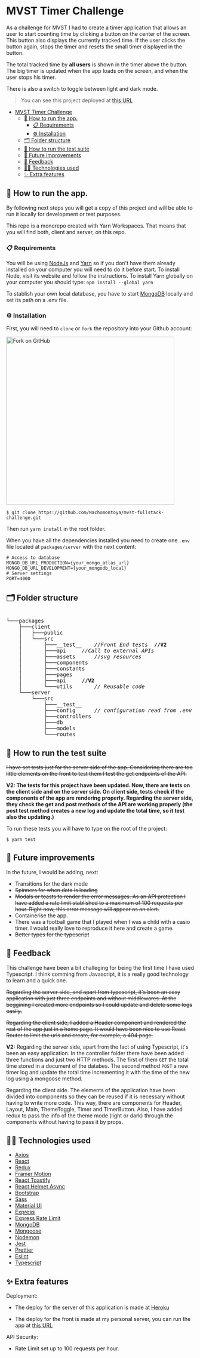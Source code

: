 # MVST Timer Challenge

As a challenge for MVST I had to create a timer application that allows an user to start counting time by clicking a button on the center of the screen. This button also displays the currently tracked time. If the user clicks the button again, stops the timer and resets the small timer displayed in the button.

The total tracked time by **all users** is shown in the timer above the button. The big timer is updated when the app loads on the screen, and when the user stops his timer.

There is also a switch to toggle between light and dark mode.

> You can see this project deployed at [this URL](https://mvst-challenge.nachomontoya.es/)

- [MVST Timer Challenge](#mvst-timer-challenge)
  - [🚀 How to run the app.](#-how-to-run-the-app)
    - [📋 Requirements](#-requirements)
    - [⚙️ Installation](#️-installation)
  - [🗂 Folder structure](#-folder-structure)
  - [💊 How to run the test suite](#-how-to-run-the-test-suite)
  - [🔮 Future improvements](#-future-improvements)
  - [💬 Feedback](#-feedback)
  - [🕵️‍♂️ Technologies used](#️️-technologies-used)
  - [✨ Extra features](#-extra-features)

## 🚀 How to run the app.

By following next steps you will get a copy of this project and will be able to run it locally for development or test purposes.

This repo is a monorepo created with Yarn Workspaces. That means that you will find both, client and server, on this repo.

### 📋 Requirements

You will be using [NodeJs](https://nodejs.org/) and [Yarn](https://yarnpkg.com/) so if you don't have them already installed on your computer you will need to do it before start. To install Node, visit its website and follow the instructions. To install Yarn globally on your computer you should type: `npm install --global yarn`

To stablish your own local database, you have to start [MongoDB](https://www.mongodb.com/) locally and set its path on a .env file.

### ⚙️ Installation

First, you will need to `clone` or `fork` the repository into your Github account:

<img src="https://docs.github.com/assets/images/help/repository/fork_button.jpg" alt="Fork on GitHub" width='450'>

`$ git clone https://github.com/Nachomontoya/mvst-fullstack-challenge.git`

Then run `yarn install` in the root folder.

When you have all the dependencies installed you need to create one `.env` file located at `packages/server` with the next content:

```
# Access to database
MONGO_DB_URL_PRODUCTION={your_mongo_atlas_url}
MONGO_DB_URL_DEVELOPMENT={your_mongodb_local}
# Server settings
PORT=4000
```

## 🗂 Folder structure

<pre>  
└───packages
    ├───client
    │   ├───public
    │   └───src
    │       ├───__test__	<i>//Front End tests </i> <b>//V2 </b>
    │       ├───api		<i>//Call to external APIs </i>
    │       ├───assets		<i>//svg resources </i>
    │       ├───components
    │       ├───constants
    │       ├───pages
    │       ├───api		<b>//V2 </b>
    │       └───utils		<i>// Reusable code </i>
    └───server
        └───src
            ├───__test__  
            ├───config		<i>// configuration read from .env </i>
            ├───controllers
            ├───db
            ├───models
            └───routes
</pre>

## 💊 How to run the test suite

~~I have set tests just for the server side of the app. Considering there are too little elements on the front to test them I test the get endpoints of the API.~~

<b>V2:
The tests for this project have been updated. Now, there are tests on the client side and on the server side. On client side, tests check if the components of the app are rendering properly. Regarding the server side, they check the get and post methods of the API are working properly (the post test method creates a new log and update the total time, so it test also the updating.)
</b>

To run these tests you will have to type on the root of the project:

```
$ yarn test
```

## 🔮 Future improvements

In the future, I would be adding, next:

- Transitions for the dark mode
- ~~Spinners for when data is loading~~
- ~~Modals or toasts to render the error messages. As an API protection I have added a rate limit stablished to a maximum of 100 requests per hour. Right now, this error message will appear as an alert.~~
- Containerise the app.
- There was a football game that I played when I was a child with a casio timer. I would really love to reproduce it here and create a game.
- ~~Better types for the typescript~~

## 💬 Feedback

This challenge have been a bit challeging for being the first time I have used Typescript. I think comming from Javascript, it is a really good technology to learn and a quick one.

~~Regarding the server side, and apart from typescript, it's been an easy application with just three endpoints and without middlewares. At the beggining I created more endpoints so I could update and delete some logs easily.~~

~~Regarding the client side, I added a Header component and rendered the rest of the app just in a home page. It would have been nice to use React Router to limit the urls and create, for example, a 404 page.~~

<b>V2:</b>
Regarding the server side, apart from the fact of using Typescript, it's been an easy application. In the controller folder there have been added three functions and just two HTTP methods. The first of them `GET` the total time stored in a document of the databes. The second method `POST` a new timer log and update the total time incrementing it with the time of the new log using a mongoose method.

Regarding the client side. The elements of the application have been divided into components so they can be reused if it is necessary without having to write more code. This way, there are components for Header, Layout, Main, ThemeToggle, Timer and TimerButton. Also, I have added redux to pass the info of the theme mode (light or dark) through the components without having to pass it by props.

## 🕵️‍♂️ Technologies used

- [Axios](https://github.com/axios/axios)
- [React](https://es.reactjs.org/)
- [Redux](https://redux.js.org/)
- [Framer Motion](https://www.framer.com/motion/)
- [React Toastify](https://www.npmjs.com/package/react-toastify)
- [React Helmet Async](https://www.npmjs.com/package/react-helmet-async)
- [Bootstrap](https://getbootstrap.com/)
- [Sass](https://sass-lang.com/)
- [Material UI](https://mui.com/)
- [Express](https://expressjs.com/)
- [Express Rate Limit](https://www.npmjs.com/package/express-rate-limit)
- [MongoDB](https://www.mongodb.com/)
- [Mongoose](https://mongoosejs.com/)
- [Nodemon](https://nodemon.io/)
- [Jest](https://jestjs.io/es-ES/)
- [Prettier](https://prettier.io/)
- [Eslint](https://eslint.org/)
- [Typescript](https://www.typescriptlang.org/)

## ✨ Extra features

Deployment:

- The deploy for the server of this application is made at [Heroku](https://www.heroku.com/)

- The deploy for the front is made at my personal server, you can run the app at [this URL](https://mvst-challenge.nachomontoya.es/)

API Security:

- Rate Limit set up to 100 requests per hour.

